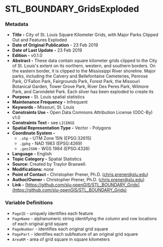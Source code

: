 # STL_BOUNDARY_GridsExploded

### Metadata
  * **Title -** City of St. Louis Square Kilometer Grids, with Major Parks Clipped Out and Features Exploded
  * **Date of Original Publication** - 23 Feb 2019
  * **Date of Last Update -** 23 Feb 2019
  * **Edition -** v0.1.0
  * **Abstract -** These data contain square kilometer grids clipped to the City of St. Louis's extent on its northern, western, and southern borders. On the eastern border, it is clipped to the Mississippi River shoreline. Major parks, including the Calvery and Bellefontaine Cemeteries, Penrose Park, O'Fallon Park, Fairgrounds Park, Forest Park, the Missouri Botanical Garden, Tower Grove Park, River Des Peres Park, Wilmore Park, and Carondelet Park. Each sliver has been exploded to create its
  * **Purpose -** St. Louis spatial statistics
  * **Maintenance Frequency -** Infrequent
  * **Keywords -** Missouri, St. Louis
  * **Constraints Use -** Open Data Commons Attribution License (ODC-By) v1.0
  * **Constraints Text -** see `LICENSE`
  * **Spatial Representation Type -** Vector - Polygons
  * **Coordinate System -**
    * `.shp` - UTM Zone 15N (EPSG:32615)
    * `.gpkg` - NAD 1983 (EPSG:4269)
    * `.geoJSON` - WGS 1984 (EPSG:4326)
  * **Language -** English
  * **Topic Category -** Spatial Statistics
  * **Source:** Created by Traylor Braswell.
  * **Modifications:** *none*
  * **Point of Contact -** Christopher Prener, Ph.D. ([chris.prener@slu.edu](mailto:chris.prener@slu.edu))
  * **Author/Owner -** Christopher Prener, Ph.D. ([chris.prener@slu.edu](mailto:chris.prener@slu.edu))
  * **Link -** [https://github.com/slu-openGIS/STL_BOUNDARY_Grids](https://github.com/slu-openGIS/STL_BOUNDARY_Grids)

### Variable Definitions
  * `PageID` - uniquely identifies each feature
  * `PageName` - alphanumeric string identifying the column and row locations of each original grid square
  * `PageNumber` - identifies each original grid square
  * `PagePart` - identifies each subfeature of an original grid square
  * `AreaKM` - area of grid square in square kilometers
